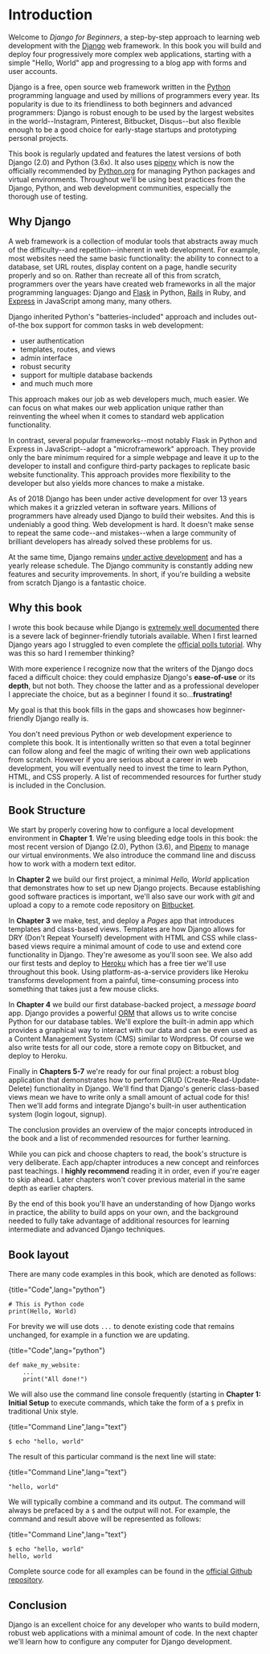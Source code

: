 # Introduction

Welcome to _Django for Beginners_, a step-by-step approach to learning web development with the [Django](https://djangoproject.com) web framework. In this book you will build and deploy four progressively more complex web applications, starting with a simple "Hello, World" app and progressing to a blog app with forms and user accounts.

Django is a free, open source web framework written in the [Python](https://www.python.org/) programming language and used by millions of programmers every year. Its popularity is due to its friendliness to both beginners and advanced programmers: Django is robust enough to be used by the largest websites in the world--Instagram, Pinterest, Bitbucket, Disqus--but also flexible enough to be a good choice for early-stage startups and prototyping personal projects.

This book is regularly updated and features the latest versions of both Django (2.0) and Python (3.6x). It also uses [pipenv](https://docs.pipenv.org/) which is now the officially recommended by [Python.org](https://packaging.python.org/tutorials/managing-dependencies/#managing-dependencies) for managing Python packages and virtual environments. Throughout we'll be using best practices from the Django, Python, and web development communities, especially the thorough use of testing.


## Why Django
A web framework is a collection of modular tools that abstracts away much of the difficulty--and repetition--inherent in web development. For example, most websites need the same basic functionality: the ability to connect to a database, set URL routes, display content on a page, handle security properly and so on. Rather than recreate all of this from scratch, programmers over the years have created web frameworks in all the major programming languages: Django and [Flask](http://flask.pocoo.org/) in Python, [Rails](http://rubyonrails.org/) in Ruby, and [Express](https://expressjs.com/) in JavaScript among many, many others.

Django inherited Python's "batteries-included" approach and includes out-of-the box support for common tasks in web development:

* user authentication
* templates, routes, and views
* admin interface
* robust security
* support for multiple database backends
* and much much more

This approach makes our job as web developers much, much easier. We can focus on what makes our web application unique rather than reinventing the wheel when it comes to standard web application functionality.

In contrast, several popular frameworks--most notably Flask in Python and Express in JavaScript--adopt a "microframework" approach. They provide only the bare minimum required for a simple webpage and leave it up to the developer to install and configure third-party packages to replicate basic website functionality. This approach provides more flexibility to the developer but also yields more chances to make a mistake.

As of 2018 Django has been under active development for over 13 years which makes it a grizzled veteran in software years. Millions of programmers have already used Django to build their websites. And this is undeniably a good thing. Web development is hard. It doesn't make sense to repeat the same code--and mistakes--when a large community of brilliant developers has already solved these problems for us.

At the same time, Django remains [under active development](https://www.djangoproject.com/download/#supported-versions) and has a yearly release schedule. The Django community is constantly adding new features and security improvements. In short, if you're building a website from scratch Django is a fantastic choice.


## Why this book
I wrote this book because while Django is [extremely well documented](https://docs.djangoproject.com/en/2.0/) there is a severe lack of beginner-friendly tutorials available. When I first learned Django years ago I struggled to even complete the [official polls tutorial](https://docs.djangoproject.com/en/2.0/intro/tutorial01/). Why was this so hard I remember thinking?

With more experience I recognize now that the writers of the Django docs faced a difficult choice: they could emphasize Django's **ease-of-use** or its **depth**, but not both. They choose the latter and as a professional developer I appreciate the choice, but as a beginner I found it so...**frustrating!**

My goal is that this book fills in the gaps and showcases how beginner-friendly Django really is.

You don't need previous Python or web development experience to complete this book. It is intentionally written so that even a total beginner can follow along and feel the magic of writing their own web applications from scratch. However if you are serious about a career in web development, you will eventually need to invest the time to learn Python, HTML, and CSS properly. A list of recommended resources for further study is included in the Conclusion.


## Book Structure
We start by properly covering how to configure a local development environment in **Chapter 1**. We're using bleeding edge tools in this book: the most recent version of Django (2.0), Python (3.6), and [Pipenv](https://docs.pipenv.org/) to manage our virtual environments. We also introduce the command line and discuss how to work with a modern text editor.

In **Chapter 2** we build our first project, a minimal *Hello, World* application that demonstrates how to set up new Django projects. Because establishing good software practices is important, we'll also save our work with *git* and upload a copy to a remote code repository on [Bitbucket](https://bitbucket.org/product).

In **Chapter 3** we make, test, and deploy a *Pages* app that introduces templates and class-based views. Templates are how Django allows for DRY (Don't Repeat Yourself) development with HTML and CSS while class-based views require a minimal amount of code to use and extend core functionality in Django. They're awesome as you'll soon see. We also add our first tests and deploy to [Heroku](https://www.heroku.com/) which has a free tier we'll use throughout this book. Using platform-as-a-service providers like Heroku transforms development from a painful, time-consuming process into something that takes just a few mouse clicks.

In **Chapter 4** we build our first database-backed project, a *message board* app. Django provides a powerful [ORM](https://en.wikipedia.org/wiki/Object-relational_mapping) that allows us to write concise Python for our database tables. We'll explore the built-in admin app which provides a graphical way to interact with our data and can be even used as a Content Management System (CMS) similar to Wordpress. Of course we also write tests for all our code, store a remote copy on Bitbucket, and deploy to Heroku.

Finally in **Chapters 5-7** we're ready for our final project: a robust blog application that demonstrates how to perform CRUD (Create-Read-Update-Delete) functionality in Django. We'll find that Django's generic class-based views mean we have to write only a small amount of actual code for this! Then we'll add forms and integrate Django's built-in user authentication system (login logout, signup).

The conclusion provides an overview of the major concepts introduced in the book and a list of recommended resources for further learning.

While you can pick and choose chapters to read, the book's structure is very deliberate. Each app/chapter introduces a new concept and reinforces past teachings. I **highly recommend** reading it in order, even if you're eager to skip ahead. Later chapters won't cover previous material in the same depth as earlier chapters.

By the end of this book you'll have an understanding of how Django works in practice, the ability to build apps on your own, and the background needed to fully take advantage of additional resources for learning intermediate and advanced Django techniques.


## Book layout

There are many code examples in this book, which are denoted as follows:

{title="Code",lang="python"}
~~~~~~~~
# This is Python code
print(Hello, World)
~~~~~~~~

For brevity we will use dots `...` to denote existing code that remains unchanged, for example in a function we are updating.

{title="Code",lang="python"}
~~~~~~~~
def make_my_website:
    ...
    print("All done!")
~~~~~~~~

We will also use the command line console frequently (starting in **Chapter 1: Initial Setup** to execute commands, which take the form of a `$` prefix in traditional Unix style.

{title="Command Line",lang="text"}
~~~~~~~~
$ echo "hello, world"
~~~~~~~~

The result of this particular command is the next line will state:

{title="Command Line",lang="text"}
~~~~~~~~
"hello, world"
~~~~~~~~

We will typically combine a command and its output. The command will always be prefaced by a `$` and the output will not. For example, the command and result above will be represented as follows:

{title="Command Line",lang="text"}
~~~~~~~~
$ echo "hello, world"
hello, world
~~~~~~~~

Complete source code for all examples can be found in the [official Github repository](https://github.com/wsvincent/djangoforbeginners).

## Conclusion
Django is an excellent choice for any developer who wants to build modern, robust web applications with a minimal amount of code. In the next chapter we'll learn how to configure any computer for Django development.
